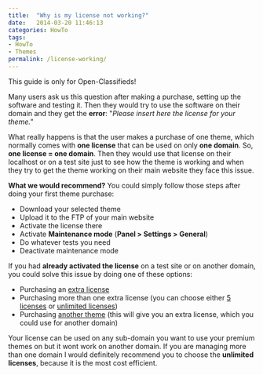 ```yaml
---
title:  "Why is my license not working?"
date:   2014-03-20 11:46:13
categories: HowTo
tags: 
- HowTo
- Themes
permalink: /license-working/
---
```

<div class="alert alert-warning">
<strong><i class="glyphicon glyphicon-warning-sign"></i> </strong> This guide is only for Open-Classifieds!
</div>

Many users ask us this question after making a purchase, setting up the software and testing it. Then they would try to use the software on their domain and they get the **error**: "_Please insert here the license for your theme."_

What really happens is that the user makes a purchase of one theme, which normally comes with **one license** that can be used on only **one domain**. So, **one license = one domain**. Then they would use that license on their localhost or on a test site just to see how the theme is working and when they try to get the theme working on their main website they face this issue.

**What we would recommend?** You could simply follow those steps after doing your first theme purchase: 

* Download your selected theme
* Upload it to the FTP of your main website
* Activate the license there
* Activate **Maintenance mode** (**Panel > Settings > General**)
* Do whatever tests you need
* Deactivate maintenance mode

If you had **already activated the license** on a test site or on another domain, you could solve this issue by doing one of these options:

* Purchasing an [extra license](http://market.open-classifieds.com/services/one-extra-license.html)
* Purchasing more than one extra license (you can choose either [5 licenses](http://market.open-classifieds.com/services/theme-license-5-sites.html) or [unlimited licenses](http://market.open-classifieds.com/services/theme-license-unlimited-sites.html))
* Purchasing [another theme](http://market.open-classifieds.com/themes/) (this will give you an extra license, which you could use for another domain)

Your license can be used on any sub-domain you want to use your premium themes on but it wont work on another domain. If you are managing more than one domain I would definitely recommend you to choose the **unlimited licenses**, because it is the most cost efficient.

